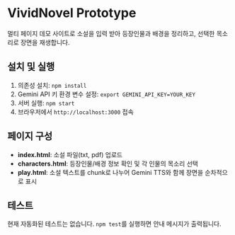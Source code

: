 # VividNovel Prototype

멀티 페이지 데모 사이트로 소설을 입력 받아 등장인물과 배경을 정리하고, 선택한 목소리로 장면을 재생합니다.

## 설치 및 실행
1. 의존성 설치: `npm install`
2. Gemini API 키 환경 변수 설정: `export GEMINI_API_KEY=YOUR_KEY`
3. 서버 실행: `npm start`
4. 브라우저에서 `http://localhost:3000` 접속

## 페이지 구성
- **index.html**: 소설 파일(txt, pdf) 업로드
- **characters.html**: 등장인물/배경 정보 확인 및 각 인물의 목소리 선택
- **play.html**: 소설 텍스트를 chunk로 나누어 Gemini TTS와 함께 장면을 순차적으로 표시

## 테스트
현재 자동화된 테스트는 없습니다. `npm test`를 실행하면 안내 메시지가 출력됩니다.
